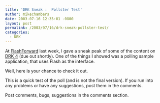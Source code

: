 ```yaml
---
title: 'DRK Sneak :  Pollster Test'
author: mikechambers
date: 2003-07-16 12:35:01 -0800
layout: post
permalink: /2003/07/16/drk-sneak-pollster-test/
categories:
  - DRK
---
```



At [FlashForward][1] last week, I gave a sneak peak of some of the content on [DRK 4][2] (due out shortly). One of the things I showed was a polling sample application, that uses Flash as the interface.

Well, here is your chance to check it out.  
<!--more-->

  
This is a quick test of the poll (and is not the final version). If you run into any problems or have any suggestions, post them in the comments.

<div align="center">
</div>

Post comments, bugs, suggestions in the comments section.

 [1]: http://www.flashforward2003.com
 [2]: http://www.macromedia.com/go/drk4/